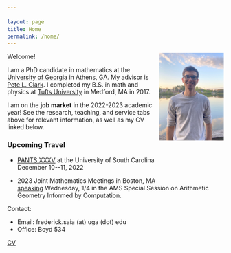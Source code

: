 ```yaml
---

layout: page
title: Home
permalink: /home/
---
```


<!-- Google tag (gtag.js) -->
<script async src="https://www.googletagmanager.com/gtag/js?id=G-Y960P2J2F6"></script>
<script>
  window.dataLayer = window.dataLayer || [];
  function gtag(){dataLayer.push(arguments);}
  gtag('js', new Date());

  gtag('config', 'G-Y960P2J2F6');
</script>

<img src='site-photo-2-crop.jpeg' style="float:right; width:30%; margin:0px;"/>

Welcome!

I am a PhD candidate in mathematics at the [University of Georgia](https://www.math.uga.edu/) in Athens, GA. My advisor is [Pete L. Clark](http://alpha.math.uga.edu/~pete/). I completed my B.S. in math and physics at [Tufts University](https://math.tufts.edu/) in Medford, MA in 2017.  


I am on the **job market** in the 2022-2023 academic year! See the research, teaching, and service tabs above for relevant information, as well as my CV linked below.  
  
### Upcoming Travel

* [PANTS XXXV](https://people.math.sc.edu/filaseta/PANTS2022.html) at the University of South Carolina  
	December 10--11, 2022  

* 2023 Joint Mathematics Meetings in Boston, MA  
	[speaking](https://meetings.ams.org/math/jmm2023/meetingapp.cgi/Paper/18238) Wednesday, 1/4 in the AMS Special Session on Arithmetic Geometry Informed by Computation.  

Contact:
* Email: frederick.saia (at) uga (dot) edu 
* Office: Boyd 534

[CV](https://drive.google.com/file/d/1Nom9FVFOhQei7S1km4OEKjsCzQw3AE6u/view?usp=sharing)
<br />
<br />
<br />